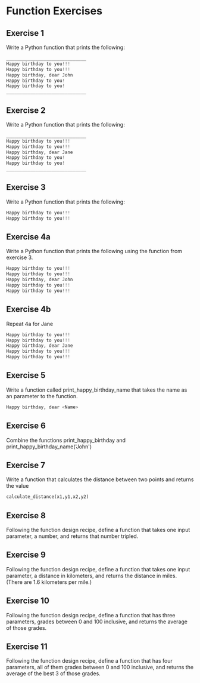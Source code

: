 # Function Exercises

## Exercise 1
Write a Python function that prints the following:

```python
______________________________
Happy birthday to you!!!
Happy birthday to you!!!
Happy birthday, dear John
Happy birthday to you!
Happy birthday to you!
______________________________
```

## Exercise 2 
Write a Python function that prints the following:

```python
______________________________
Happy birthday to you!!!
Happy birthday to you!!!
Happy birthday, dear Jane
Happy birthday to you!
Happy birthday to you!
______________________________
```

## Exercise 3
Write a Python function that prints the following: 

```python
Happy birthday to you!!!
Happy birthday to you!!!
```


## Exercise 4a 
Write a Python function that prints the following using the function from exercise 3. 

```python
Happy birthday to you!!!
Happy birthday to you!!!
Happy birthday, dear John
Happy birthday to you!!!
Happy birthday to you!!!
```

## Exercise 4b
Repeat 4a for Jane

```python
Happy birthday to you!!!
Happy birthday to you!!!
Happy birthday, dear Jane
Happy birthday to you!!!
Happy birthday to you!!!
```


## Exercise 5
Write a function called print_happy_birthday_name that takes the name as an parameter to the function. 

```python
Happy birthday, dear <Name>
```

## Exercise 6 
Combine the functions print_happy_birthday and print_happy_birthday_name('John')

## Exercise 7
Write a function that calculates the distance between two points and returns the value

```python
calculate_distance(x1,y1,x2,y2)
```

## Exercise 8
Following the function design recipe, define a function that takes one input parameter, a number, and returns that number tripled.

## Exercise 9
Following the function design recipe, define a function that takes one input 
parameter, a distance in kilometers, and returns the distance in miles.
(There are 1.6 kilometers per mile.)

## Exercise 10
Following the function design recipe, define a function that has three
parameters, grades between 0 and 100 inclusive, and returns the average
of those grades.

## Exercise 11
Following the function design recipe, define a function that has four
parameters, all of them grades between 0 and 100 inclusive, and returns
the average of the best 3 of those grades.